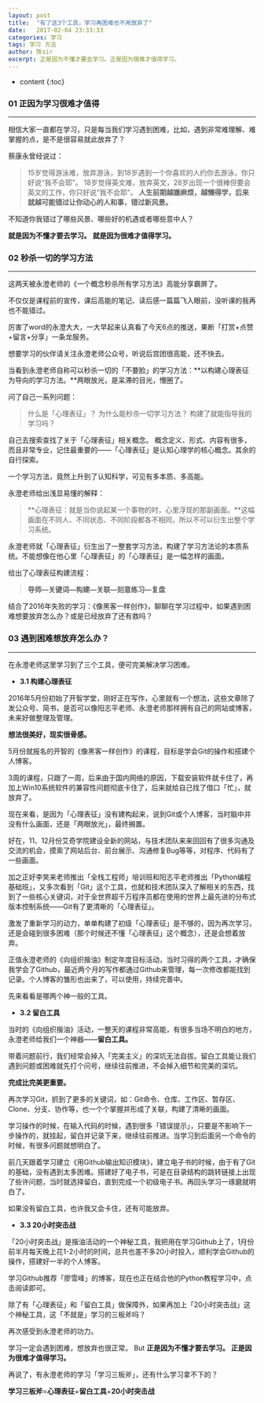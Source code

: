 ```yaml
---
layout: post
title:  "有了这3个工具，学习再困难也不用放弃了"
date:   2017-02-04 23:33:33
categories: 学习
tags: 学习 方法
author: 陈sir
excerpt: 正是因为不懂才要去学习。正是因为很难才值得学习。
---
```


* content
{:toc}

### **01 正因为学习很难才值得**
***

相信大家一直都在学习，只是每当我们学习遇到困难，比如，遇到非常难理解、难掌握的点，是不是很容易就此放弃了？

蔡康永曾经说过：
>15岁觉得游泳难，放弃游泳，到18岁遇到一个你喜欢的人约你去游泳，你只好说“我不会耶”。
18岁觉得英文难，放弃英文，28岁出现一个很棒但要会英文的工作，你只好说“我不会耶”。
**人生前期越嫌麻烦，越懒得学，后来就越可能错过让你动心的人和事，错过新风景。**

不知道你我错过了哪些风景、哪些好的机遇或者哪些意中人？

**就是因为不懂才要去学习。**
**就是因为很难才值得学习。**

### **02 秒杀一切的学习方法**
***
这两天被永澄老师的《一个概念秒杀所有学习方法》高能分享霸屏了。

不仅仅是课程前的宣传，课后高能的笔记、读后感一篇篇飞入眼前，没听课的我再也不能错过。

厉害了word的永澄大大，一大早起来认真看了今天6点的推送，果断「打赏+点赞+留言+分享」一条龙服务。

想要学习的伙伴请关注永澄老师公众号，听说后宫团很高能，还不快去。

当看到永澄老师自称可以秒杀一切的「不要脸」的学习方法：**以构建心理表征为导向的学习方法。**两眼放光，是呆滞的目光，懵圈了。

问了自己一系列问题：
>什么是「心理表征」？
为什么能秒杀一切学习方法？
构建了就能指导我的学习吗？

自己去搜索查找了关于「心理表征」相关概念。
概念定义、形式、内容有很多，而且非常专业，记住最重要的——「心理表征」是认知心理学的核心概念。其余的自行探索。

一个学习方法，竟然上升到了认知科学，可见有多本质、多高能。

永澄老师给出浅显易懂的解释：
>**心理表征：就是当你说起某一个事物的时，心里浮现的那副画面。**这幅画面在不同人、不同状态、不同阶段都各不相同，所以不可以衍生出整个学习系统。

永澄老师就「心理表征」衍生出了一整套学习方法，构建了学习方法论的本质系统。不能想像在他心里「心理表征」的「心理表征」是一幅怎样的画面。

给出了心理表征构建流程：
>**导师—关键词—构建—关联—刻意练习—复盘**

结合了2016年失败的学习：《像黑客一样创作》，聊聊在学习过程中，如果遇到困难想要放弃怎么办？或是已经放弃了还有救吗？

### **03 遇到困难想放弃怎么办？**
***
在永澄老师这里学习到了三个工具，便可完美解决学习困难。

- **3.1 构建心理表征**

2016年5月份初始了开智学堂，刚好正在写作，心里就有一个想法，这些文章除了发公众号、简书，是否可以像阳志平老师、永澄老师那样拥有自己的网站或博客，未来好做整理及管理。

**想法很美好，现实很骨感。**

5月份就报名的开智的《像黑客一样创作》的课程，目标是学会Git的操作和搭建个人博客。

3周的课程，只跟了一周，后来由于国内网络的原因，下载安装软件就卡住了，再加上Win10系统软件的兼容性问题彻底卡住了，后来就给自己找了借口「忙」，就放弃了。

现在来看，是因为「心理表征」没有建构起来，说到Git或个人博客，当时脑中并没有什么画面，还是「两眼放光」，最终搁置。

好在，11、12月份艾奇学院建设全新的网站，与技术团队来来回回有了很多沟通及交流的机会，摸索了网站后台、前台展示、沟通修复Bug等等，对程序、代码有了一些画面。

加之正好李笑来老师推出「全栈工程师」培训班和阳志平老师推出「Python编程基础班」，又多次看到「Git」这个工具，也就和技术团队深入了解相关的东西，找到了一些核心关键词，对于全世界超千万程序员都在使用的世界上最先进的分布式版本控制系统——Git有了更清晰的「心理表征」。

激发了重新学习的动力，单单构建了初级「心理表征」是不够的，因为再次学习，还是会碰到很多困难（那个时候还不懂「心理表征」这个概念），还是会想着放弃。

正值永澄老师的《向组织揩油》制定年度目标活动，当时习得的两个工具，才确保我学会了Github，最近两个月的写作都通过Github来管理，每一次修改都能找到记录。个人博客的雏形也出来了，可以使用，持续完善中。

先来看看是哪两个神一般的工具。

- **3.2 留白工具**

当时的《向组织揩油》活动，一整天的课程非常高能，有很多当场不明白的地方，永澄老师给我们一个神器——**留白工具。**

带着问题前行，我们经常会掉入「完美主义」的深坑无法自拔。留白工具能让我们遇到问题或困难就先打个问号，继续往前推进，不会掉入细节和完美的深坑。

**完成比完美更重要。**

再次学习Git，抓到了更多的关键词，如：Git命令、仓库、工作区、暂存区、Clone、分支、协作等，也一个个掌握并形成了关联，构建了清晰的画面。

学习操作的时候，在输入代码的时候，遇到很多「错误提示」，只要是不影响下一步操作的，就挂起，留白并记录下来，继续往前推进。当学习到后面另一个命令的时候，有很多问题就想明白了。

前几天跟着学习建立《用Github输出知识模块》，建立电子书的时候，由于有了Git的基础，没有遇到太多困难。搭建好了电子书，可是在目录结构的跳转链接上出现了些许问题，当时就选择留白，直到完成一个初级电子书。再回头学习一琢磨就明白了。

如果没有留白工具，也许我又会卡住，还有可能放弃。

- **3.3 20小时突击战**

「20小时突击战」是揩油活动的一个神秘工具，我把用在学习Github上了，1月份前半月每天晚上花1-2小时的时间，总共也差不多20小时投入，顺利学会Github的操作，搭建好一半的个人博客。

学习Github推荐「廖雪峰」的博客，现在也正在结合他的Python教程学习中，点击阅读即可。

除了有「心理表征」和「留白工具」做保障外，如果再加上「20小时突击战」这个神秘工具，这「不就是」学习的三板斧吗？

再次感受到永澄老师的功力。

学习一定会遇到困难，想放弃也很正常。
But
**正是因为不懂才要去学习。**
**正是因为很难才值得学习。**

再说了，有永澄老师的学习「学习三板斧」，还有什么学习拿不下的？

**学习三板斧**=**心理表征**+**留白工具**+**20小时突击战**

